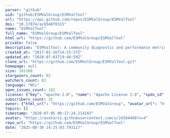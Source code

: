 ```yaml
---
parser: "github"
uid: "github/ESMValGroup/ESMValTool"
url: "https://api.github.com/repos/ESMValGroup/ESMValTool"
doi: "10.17874/ac8548f0315"
name: "ESMValTool"
full_name: "ESMValGroup/ESMValTool"
html_url: "https://github.com/ESMValGroup/ESMValTool"
private: false
description: "ESMValTool: A community diagnostic and performance metrics tool for routine evaluation of Earth system models in CMIP "
created_at: "2017-01-26T14:15:37Z"
updated_at: "2020-07-03T19:40:59Z"
clone_url: "https://github.com/ESMValGroup/ESMValTool.git"
homepage: null
size: 181108
stargazers_count: 82
watchers_count: 82
language: "NCL"
open_issues_count: 182
license: {"key": "apache-2.0", "name": "Apache License 2.0", "spdx_id": "Apache-2.0", "url": "https://api.github.com/licenses/apache-2.0", "node_id": "MDc6TGljZW5zZTI="}
subscribers_count: 35
owner: {"html_url": "https://github.com/ESMValGroup", "avatar_url": "https://avatars1.githubusercontent.com/u/24584460?v=4", "login": "ESMValGroup", "type": "Organization"}
topics: []
timestamp: "2020-07-05 00:17:24.214165"
avatar: "https://avatars1.githubusercontent.com/u/24584460?v=4"
repo_url: "https://github.com/ESMValGroup/ESMValTool"
date: "2025-08-30 14:25:03.793117"
---
```

